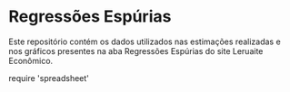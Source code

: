 # Regressões Espúrias
Este repositório contém os dados utilizados nas estimações realizadas e nos gráficos presentes na aba Regressões Espúrias do site Leruaite Econômico. 

require 'spreadsheet'
